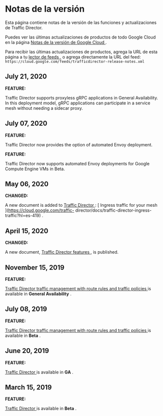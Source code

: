 #  Notas de la versión

Esta página contiene notas de la versión de las funciones y actualizaciones de
Traffic Director.

Puedes ver las últimas actualizaciones de productos de todo Google Cloud en la
página [ Notas de la versión de Google Cloud
](https://cloud.google.com/release-notes?hl=es-419) .

Para recibir las últimas actualizaciones de productos, agrega la URL de esta
página a tu [ lector de feeds
](https://wikipedia.org/wiki/Comparison_of_feed_aggregators) , o agrega
directamente la URL del feed: `
https://cloud.google.com/feeds/trafficdirector-release-notes.xml `

##  July 21, 2020

**FEATURE:**

Traffic Director supports proxyless gRPC applications in General Availability.
In this deployment model, gRPC applications can participate in a service mesh
without needing a sidecar proxy.

##  July 07, 2020

**FEATURE:**

Traffic Director now provides the option of automated Envoy deployment.

**FEATURE:**

Traffic Director now supports automated Envoy deployments for Google Compute
Engine VMs in Beta.

##  May 06, 2020

**CHANGED:**

A new document is added to [ Traffic Director
](https://cloud.google.com/traffic-director/docs?hl=es-419) : [ Ingress
traffic for your mesh ](https://cloud.google.com/traffic-
director/docs/traffic-director-ingress-traffic?hl=es-419) .

##  April 15, 2020

**CHANGED:**

A new document, [ Traffic Director features
](https://cloud.google.com/traffic-director/docs/features?hl=es-419) , is
published.

##  November 15, 2019

**FEATURE:**

[ Traffic Director traffic management with route rules and traffic policies
](https://cloud.google.com/traffic-director/docs/traffic-control?hl=es-419) is
available in **General Availability** .

##  July 08, 2019

**FEATURE:**

[ Traffic Director traffic management with route rules and traffic policies
](https://cloud.google.com/traffic-director/docs/traffic-control?hl=es-419) is
available in **Beta** .

##  June 20, 2019

**FEATURE:**

[ Traffic Director ](https://cloud.google.com/traffic-director/docs?hl=es-419)
is available in **GA** .

##  March 15, 2019

**FEATURE:**

[ Traffic Director ](https://cloud.google.com/traffic-director/docs?hl=es-419)
is available in **Beta** .

